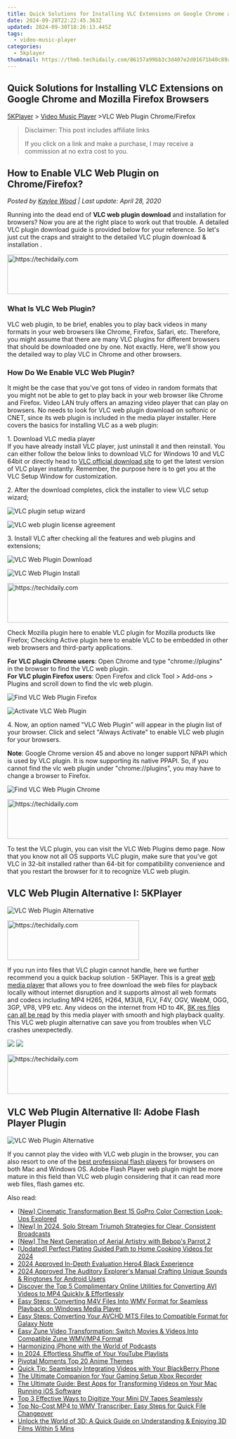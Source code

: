 ```yaml
---
title: Quick Solutions for Installing VLC Extensions on Google Chrome and Mozilla Firefox Browsers
date: 2024-09-28T22:22:45.363Z
updated: 2024-09-30T18:26:13.445Z
tags:
  - video-music-player
categories:
  - 5kplayer
thumbnail: https://thmb.techidaily.com/86157a99bb3c3d407e2d01671b40c89a0f41350bbdad583faaa4770ea9855421.jpg
---
```


## Quick Solutions for Installing VLC Extensions on Google Chrome and Mozilla Firefox Browsers

[5KPlayer](https://tools.techidaily.com/5kplayer/products/) \> [Video Music Player](https://tools.techidaily.com/5kplayer/video-music-player/) \>VLC Web Plugin Chrome/Firefox

>  Disclaimer: This post includes affiliate links
>
>  If you click on a link and make a purchase, I may receive a commission at no extra cost to you.
>

## How to Enable VLC Web Plugin on Chrome/Firefox?

 _Posted by [Kaylee Wood](https://www.quora.com/profile/Amanda-Hu-21) | Last update: April 28, 2020_

Running into the dead end of **VLC web plugin download** and installation for browsers? Now you are at the right place to work out that trouble. A detailed VLC plugin download guide is provided below for your reference. So let's just cut the craps and straight to the detailed VLC plugin download & installation .

<!-- affiliate ads begin -->
<a href="https://aligracehair.sjv.io/c/5597632/1975821/19272" target="_top" id="1975821">
  <img src="//a.impactradius-go.com/display-ad/19272-1975821" border="0" alt="https://techidaily.com" width="728" height="90"/>
</a>
<img height="0" width="0" src="https://aligracehair.sjv.io/i/5597632/1975821/19272" style="position:absolute;visibility:hidden;" border="0" />
<!-- affiliate ads end -->

### What Is VLC Web Plugin?

VLC web plugin, to be brief, enables you to play back videos in many formats in your web browsers like Chrome, Firefox, Safari, etc. Therefore, you might assume that there are many VLC plugins for different browsers that should be downloaded one by one. Not exactly. Here, we'll show you the detailed way to play VLC in Chrome and other browsers.

### How Do We Enable VLC Web Plugin?

It might be the case that you've got tons of video in random formats that you might not be able to get to play back in your web browser like Chrome and Firefox. Video LAN truly offers an amazing video player that can play on browsers. No needs to look for VLC web plugin download on softonic or CNET, since its web plugin is included in the media player installer. Here covers the basics for installing VLC as a web plugin:

1\. Download VLC media player  
 If you have already install VLC player, just uninstall it and then reinstall. You can either follow the below links to download VLC for Windows 10 and VLC 64bit or directly head to [VLC official download site](http://www.videolan.org/vlc/) to get the latest version of VLC player instantly. Remember, the purpose here is to get you at the VLC Setup Window for customization.  

2\. After the download completes, click the installer to view VLC setup wizard;

![VLC plugin setup wizard](https://www.5kplayer.com/video-music-player/img/5kp-vlc-web-plugin-zjy-001.jpg) 

![VLC web plugin license agreement](https://www.5kplayer.com/video-music-player/img/5kp-vlc-web-plugin-zjy-002.jpg) 

3\. Install VLC after checking all the features and web plugins and extensions;

![VLC Web Plugin Download](https://www.5kplayer.com/video-music-player/img/5kp-vlc-web-plugin-zjy-003.jpg) 

![VLC Web Plugin Install](https://www.5kplayer.com/video-music-player/img/5kp-vlc-web-plugin-zjy-004.jpg) 

<!-- affiliate ads begin -->
<a href="https://aligracehair.sjv.io/c/5597632/1902294/19272" target="_top" id="1902294">
  <img src="//a.impactradius-go.com/display-ad/19272-1902294" border="0" alt="https://techidaily.com" width="728" height="90"/>
</a>
<img height="0" width="0" src="https://aligracehair.sjv.io/i/5597632/1902294/19272" style="position:absolute;visibility:hidden;" border="0" />
<!-- affiliate ads end -->

Check Mozilla plugin here to enable VLC plugin for Mozilla products like Firefox; Checking Active plugin here to enable VLC to be embedded in other web browsers and third-party applications. 

**For VLC plugin Chrome users**: Open Chrome and type "chrome://plugins" in the browser to find the VLC web plugin.  
**For VLC plugin Firefox users**: Open Firefox and click Tool > Add-ons > Plugins and scroll down to find the vlc web plugin.

![Find VLC Web Plugin Firefox](https://www.5kplayer.com/video-music-player/img/5kp-vlc-web-plugin-zjy-006.jpg) 

![Activate VLC Web Plugin](https://www.5kplayer.com/video-music-player/img/5kp-vlc-web-plugin-zjy-005.jpg) 

4\. Now, an option named "VLC Web Plugin" will appear in the plugin list of your browser. Click and select "Always Activate" to enable VLC web plugin for your browsers.

**Note**: Google Chrome version 45 and above no longer support NPAPI which is used by VLC plugin. It is now supporting its native PPAPI. So, if you cannot find the vlc web plugin under "chrome://plugins", you may have to change a browser to Firefox. 

![Find VLC Web Plugin Chrome](https://www.5kplayer.com/video-music-player/img/5kp-vlc-web-plugin-zjy-007.jpg) 

<!-- affiliate ads begin -->
<a href="https://aligracehair.sjv.io/c/5597632/2027195/19272" target="_top" id="2027195">
  <img src="//a.impactradius-go.com/display-ad/19272-2027195" border="0" alt="https://techidaily.com" width="728" height="90"/>
</a>
<img height="0" width="0" src="https://aligracehair.sjv.io/i/5597632/2027195/19272" style="position:absolute;visibility:hidden;" border="0" />
<!-- affiliate ads end -->

To test the VLC plugin, you can visit the VLC Web Plugins demo page. Now that you know not all OS supports VLC plugin, make sure that you've got VLC in 32-bit installed rather than 64-bit for compatibility convenience and that you restart the browser for it to recognize VLC web plugin. 

## VLC Web Plugin Alternative I: 5KPlayer

![VLC Web Plugin Alternative](https://www.5kplayer.com/video-music-player/img/5kp-free-4k-movie-player-02.jpg)

<!-- affiliate ads begin -->
<a href="https://aligracehair.sjv.io/c/5597632/1884017/19272" target="_top" id="1884017">
  <img src="//a.impactradius-go.com/display-ad/19272-1884017" border="0" alt="https://techidaily.com" width="300" height="90"/>
</a>
<img height="0" width="0" src="https://aligracehair.sjv.io/i/5597632/1884017/19272" style="position:absolute;visibility:hidden;" border="0" />
<!-- affiliate ads end -->

If you run into files that VLC plugin cannot handle, here we further recommend you a quick backup solution - 5KPlayer. This is a great [web media player](https://tools.techidaily.com/5kplayer/video-music-player/) that allows you to free download the web files for playback locally without internet disruption and it supports almost all web formats and codecs including MP4 H265, H264, M3U8, FLV, F4V, OGV, WebM, OGG, 3GP, VP8, VP9 etc. Any videos on the internet from HD to 4K, [8K res files can all be read](https://tools.techidaily.com/5kplayer/video-music-player/) by this media player with smooth and high playback quality. This VLC web plugin alternative can save you from troubles when VLC crashes unexpectedly.

[![](https://www.5kplayer.com/video-music-player/../button/freedownwhitewin.png)](https://tools.techidaily.com/5kplayer/products/) [![](https://www.5kplayer.com/video-music-player/../button/freedownbackmac.png)](https://tools.techidaily.com/5kplayer/products/) 

<!-- affiliate ads begin -->
<a href="https://ephamedtechinc.pxf.io/c/5597632/2137203/26400" target="_top" id="2137203">
  <img src="//a.impactradius-go.com/display-ad/26400-2137203" border="0" alt="https://techidaily.com" width="728" height="90"/>
</a>
<img height="0" width="0" src="https://ephamedtechinc.pxf.io/i/5597632/2137203/26400" style="position:absolute;visibility:hidden;" border="0" />
<!-- affiliate ads end -->

## VLC Web Plugin Alternative II: Adobe Flash Player Plugin

![VLC Web Plugin Alternative](https://www.5kplayer.com/video-music-player/img/5kp-adobe-flash-player-interface-zjy.jpg)

If you cannot play the video with VLC web plugin in the browser, you can also resort to one of the [best professional flash players](https://tools.techidaily.com/5kplayer/video-music-player/) for browsers on both Mac and Windows OS. Adobe Flash Player web plugin might be more mature in this field than VLC web plugin considering that it can read more web files, flash games etc.

<ins class="adsbygoogle"
     style="display:block"
     data-ad-format="autorelaxed"
     data-ad-client="ca-pub-7571918770474297"
     data-ad-slot="1223367746"></ins>

<ins class="adsbygoogle"
     style="display:block"
     data-ad-client="ca-pub-7571918770474297"
     data-ad-slot="8358498916"
     data-ad-format="auto"
     data-full-width-responsive="true"></ins>

<span class="atpl-alsoreadstyle">Also read:</span>
<div><ul>
<li><a href="https://fox-friendly.techidaily.com/new-cinematic-transformation-best-15-gopro-color-correction-look-ups-explored/"><u>[New] Cinematic Transformation Best 15 GoPro Color Correction Look-Ups Explored</u></a></li>
<li><a href="https://fox-access.techidaily.com/new-in-2024-solo-stream-triumph-strategies-for-clear-consistent-broadcasts/"><u>[New] In 2024, Solo Stream Triumph Strategies for Clear, Consistent Broadcasts</u></a></li>
<li><a href="https://some-tips.techidaily.com/new-the-next-generation-of-aerial-artistry-with-bebops-parrot-2/"><u>[New] The Next Generation of Aerial Artistry with Bebop's Parrot 2</u></a></li>
<li><a href="https://youtube-webster.techidaily.com/ed-perfect-plating-guided-path-to-home-cooking-videos-for-2024/"><u>[Updated] Perfect Plating Guided Path to Home Cooking Videos for 2024</u></a></li>
<li><a href="https://fox-links.techidaily.com/2024-approved-in-depth-evaluation-hero4-black-experience/"><u>2024 Approved In-Depth Evaluation Hero4 Black Experience</u></a></li>
<li><a href="https://fox-direct.techidaily.com/2024-approved-the-auditory-explorers-manual-crafting-unique-sounds-and-ringtones-for-android-users/"><u>2024 Approved The Auditory Explorer's Manual Crafting Unique Sounds & Ringtones for Android Users</u></a></li>
<li><a href="https://media-tips.techidaily.com/discover-the-top-5-complimentary-online-utilities-for-converting-avi-videos-to-mp4-quickly-and-effortlessly/"><u>Discover the Top 5 Complimentary Online Utilities for Converting AVI Videos to MP4 Quickly & Effortlessly</u></a></li>
<li><a href="https://media-tips.techidaily.com/easy-steps-converting-m4v-files-into-wmv-format-for-seamless-playback-on-windows-media-player/"><u>Easy Steps: Converting M4V Files Into WMV Format for Seamless Playback on Windows Media Player</u></a></li>
<li><a href="https://media-tips.techidaily.com/easy-steps-converting-your-avchd-mts-files-to-compatible-format-for-galaxy-note/"><u>Easy Steps: Converting Your AVCHD MTS Files to Compatible Format for Galaxy Note</u></a></li>
<li><a href="https://media-tips.techidaily.com/easy-zune-video-transformation-switch-movies-and-videos-into-compatible-zune-wmvmp4-format/"><u>Easy Zune Video Transformation: Switch Movies & Videos Into Compatible Zune WMV/MP4 Format</u></a></li>
<li><a href="https://extra-information.techidaily.com/harmonizing-iphone-with-the-world-of-podcasts/"><u>Harmonizing iPhone with the World of Podcasts</u></a></li>
<li><a href="https://youtube-videos.techidaily.com/in-2024-effortless-shuffle-of-your-youtube-playlists/"><u>In 2024, Effortless Shuffle of Your YouTube Playlists</u></a></li>
<li><a href="https://extra-lessons.techidaily.com/pivotal-moments-top-20-anime-themes/"><u>Pivotal Moments Top 20 Anime Themes</u></a></li>
<li><a href="https://media-tips.techidaily.com/quick-tip-seamlessly-integrating-videos-with-your-blackberry-phone/"><u>Quick Tip: Seamlessly Integrating Videos with Your BlackBerry Phone</u></a></li>
<li><a href="https://screen-sharing-recording.techidaily.com/the-ultimate-companion-for-your-gaming-setup-xbox-recorder/"><u>The Ultimate Companion for Your Gaming Setup Xbox Recorder</u></a></li>
<li><a href="https://media-tips.techidaily.com/the-ultimate-guide-best-apps-for-transforming-videos-on-your-mac-running-ios-software/"><u>The Ultimate Guide: Best Apps for Transforming Videos on Your Mac Running iOS Software</u></a></li>
<li><a href="https://media-tips.techidaily.com/top-3-effective-ways-to-digitize-your-mini-dv-tapes-seamlessly/"><u>Top 3 Effective Ways to Digitize Your Mini DV Tapes Seamlessly</u></a></li>
<li><a href="https://media-tips.techidaily.com/top-no-cost-mp4-to-wmv-transcriber-easy-steps-for-quick-file-changeover/"><u>Top No-Cost MP4 to WMV Transcriber: Easy Steps for Quick File Changeover</u></a></li>
<li><a href="https://media-tips.techidaily.com/unlock-the-world-of-3d-a-quick-guide-on-understanding-and-enjoying-3d-films-within-5-mins/"><u>Unlock the World of 3D: A Quick Guide on Understanding & Enjoying 3D Films Within 5 Mins</u></a></li>
</ul></div>

